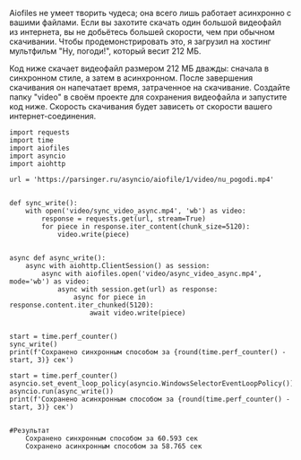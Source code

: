 Aiofiles не умеет творить чудеса; она всего лишь работает асинхронно с вашими файлами. Если вы захотите скачать один большой видеофайл из интернета, вы не добьётесь большей скорости, чем при обычном скачивании. Чтобы продемонстрировать это, я загрузил на хостинг мультфильм "Ну, погоди!", который весит 212 МБ.

Код ниже скачает видеофайл размером 212 МБ дважды: сначала в синхронном стиле, а затем в асинхронном. После завершения скачивания он напечатает время, затраченное на скачивание. Создайте папку "video" в своём проекте для сохранения видеофайла и запустите код ниже. Скорость скачивания будет зависеть от скорости вашего интернет-соединения.

```
import requests
import time
import aiofiles
import asyncio
import aiohttp

url = 'https://parsinger.ru/asyncio/aiofile/1/video/nu_pogodi.mp4'


def sync_write():
    with open('video/sync_video_async.mp4', 'wb') as video:
        response = requests.get(url, stream=True)
        for piece in response.iter_content(chunk_size=5120):
            video.write(piece)


async def async_write():
    async with aiohttp.ClientSession() as session:
        async with aiofiles.open('video/async_video_async.mp4', mode='wb') as video:
            async with session.get(url) as response:
                async for piece in response.content.iter_chunked(5120):
                    await video.write(piece)


start = time.perf_counter()
sync_write()
print(f'Cохранено синхронным способом за {round(time.perf_counter() - start, 3)} сек')

start = time.perf_counter()
asyncio.set_event_loop_policy(asyncio.WindowsSelectorEventLoopPolicy())
asyncio.run(async_write())
print(f'Cохранено асинхронным способом за {round(time.perf_counter() - start, 3)} сек')


#Результат
    Cохранено синхронным способом за 60.593 сек
    Cохранено асинхронным способом за 58.765 сек
```